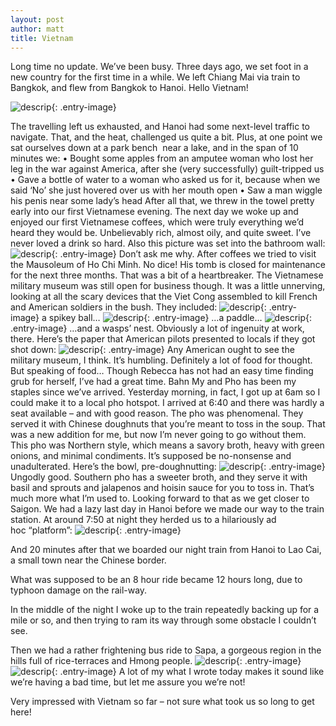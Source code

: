 ```yaml
---
layout: post
author: matt
title: Vietnam
---
```


Long time no update. We’ve been busy.
Three days ago, we set foot in a new country for the first time in a while.
We left Chiang Mai via train to Bangkok, and flew from Bangkok to Hanoi. Hello Vietnam!

![descrip](/assets/images/travel-pics/Vietnam/Vietnam-pic1.jpg){: .entry-image}

The travelling left us exhausted, and Hanoi had some next-level traffic to navigate. That, and the heat, challenged us quite a bit.
Plus, at one point we sat ourselves down at a park bench  near a lake, and in the span of 10 minutes we:
	•	Bought some apples from an amputee woman who lost her leg in the war against America, after she (very successfully) guilt-tripped us
	•	Gave a bottle of water to a woman who asked us for it, because when we said ‘No’ she just hovered over us with her mouth open
	•	Saw a man wiggle his penis near some lady’s head
After all that, we threw in the towel pretty early into our first Vietnamese evening.
The next day we woke up and enjoyed our first Vietnamese coffees, which were truly everything we’d heard they would be. Unbelievably rich, almost oily, and quite sweet. I’ve never loved a drink so hard. Also this picture was set into the bathroom wall:
![descrip](/assets/images/travel-pics/Vietnam/Vietnam-pic2.jpg){: .entry-image}
Don’t ask me why.
After coffees we tried to visit the Mausoleum of Ho Chi Minh. No dice! His tomb is closed for maintenance for the next three months. That was a bit of a heartbreaker.
The Vietnamese military museum was still open for business though. It was a little unnerving, looking at all the scary devices that the Viet Cong assembled to kill French and American soldiers in the bush.
They included:
![descrip](/assets/images/travel-pics/Vietnam/Vietnam-pic3.jpg){: .entry-image}
a spikey ball…
![descrip](/assets/images/travel-pics/Vietnam/Vietnam-pic4.jpg){: .entry-image}
…a paddle…
![descrip](/assets/images/travel-pics/Vietnam/Vietnam-pic5.jpg){: .entry-image}
…and a wasps’ nest.
Obviously a lot of ingenuity at work, there.
Here’s the paper that American pilots presented to locals if they got shot down:
![descrip](/assets/images/travel-pics/Vietnam/Vietnam-pic6.jpg){: .entry-image}
Any American ought to see the military museum, I think. It’s humbling. Definitely a lot of food for thought.
But speaking of food…
Though Rebecca has not had an easy time finding grub for herself, I’ve had a great time. Bahn My and Pho has been my staples since we’ve arrived. Yesterday morning, in fact, I got up at 6am so I could make it to a local pho hotspot. I arrived at 6:40 and there was hardly a seat available – and with good reason. The pho was phenomenal. They served it with Chinese doughnuts that you’re meant to toss in the soup. That was a new addition for me, but now I’m never going to go without them.
This pho was Northern style, which means a savory broth, heavy with green onions, and minimal condiments. It’s supposed be no-nonsense and unadulterated. Here’s the bowl, pre-doughnutting:
![descrip](/assets/images/travel-pics/Vietnam/Vietnam-pic7.jpg){: .entry-image}
Ungodly good.
Southern pho has a sweeter broth, and they serve it with basil and sprouts and jalapenos and hoisin sauce for you to toss in. That’s much more what I’m used to. Looking forward to that as we get closer to Saigon.
We had a lazy last day in Hanoi before we made our way to the train station. At around 7:50 at night they herded us to a hilariously ad hoc “platform”:
![descrip](/assets/images/travel-pics/Vietnam/Vietnam-pic8.jpg){: .entry-image}

And 20 minutes after that we boarded our night train from Hanoi to Lao Cai, a small town near the Chinese border.

What was supposed to be an 8 hour ride became 12 hours long, due to typhoon damage on the rail-way. 

In the middle of the night I woke up to the train repeatedly backing up for a mile or so, and then trying to ram its way through some obstacle I couldn’t see.

Then we had a rather frightening bus ride to Sapa, a gorgeous region in the hills full of rice-terraces and Hmong people.
![descrip](/assets/images/travel-pics/Vietnam/Vietnam-pic9.jpg){: .entry-image}
![descrip](/assets/images/travel-pics/Vietnam/Vietnam-pic10.jpg){: .entry-image}
A lot of my what I wrote today makes it sound like we’re having a bad time, but let me assure you we’re not! 

Very impressed with Vietnam so far – not sure what took us so long to get here!

